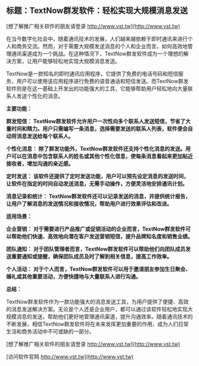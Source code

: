 ## **标题：TextNow群发软件：轻松实现大规模消息发送**

[想了解推广相关软件的朋友请登录 http://www.vst.tw](http://www.vst.tw)

在当今数字化社会中，随着通讯技术的发展，人们越来越依赖于即时通讯来进行个人和商务交流。然而，对于需要大规模发送消息的个人和企业而言，如何高效地管理通讯渠道成为一个挑战。在这种情况下，TextNow群发软件成为一个理想的解决方案，让用户能够轻松地实现大规模消息发送。

TextNow是一款知名的即时通讯应用程序，它提供了免费的电话号码和短信服务，用户可以使用该应用程序进行免费的语音通话和短信发送。而TextNow群发软件则是在这一基础上开发出的功能强大的工具，它能够帮助用户轻松地向大量联系人发送个性化的消息。

**主要功能：**

**群发短信： TextNow群发软件允许用户一次性向多个联系人发送短信，节省了大量时间和精力。用户只需编写一条消息，选择需要发送的联系人列表，软件便会自动将消息发送给每个联系人。**

**个性化消息： 除了群发功能外，TextNow群发软件还支持个性化消息的发送。用户可以在消息中包含联系人的姓名或其他个性化信息，使每条消息看起来更加贴近接收者，增加沟通的亲近感。**

**定时发送： 该软件还提供了定时发送功能，用户可以预先设定消息的发送时间，让软件在指定的时间自动发送消息，无需手动操作，方便灵活地安排通讯计划。**

**消息记录和统计： TextNow群发软件还可以记录发送的消息，并提供统计报告，让用户了解消息的发送情况和接收情况，帮助用户进行效果评估和改进。**

**适用场景：**

**企业营销： 对于需要进行产品推广或促销活动的企业而言，TextNow群发软件可以帮助他们快速、高效地向潜在客户发送营销短信，提升品牌知名度和销售业绩。**

**团队通知： 对于团队管理者而言，TextNow群发软件可以帮助他们向团队成员发送重要通知或提醒，确保团队成员及时了解到相关信息，提高工作效率。**

**个人活动： 对于个人而言，TextNow群发软件可以用于邀请朋友参加生日聚会、婚礼或其他重要活动，方便快捷地与大量联系人进行沟通。**

**总结：**

TextNow群发软件作为一款功能强大的消息发送工具，为用户提供了便捷、高效的消息发送解决方案。无论是个人还是企业用户，都可以通过该软件轻松地实现大规模消息的发送，帮助他们更好地管理通讯渠道，提升沟通效率。随着通讯技术的不断发展，相信TextNow群发软件将在未来发挥更加重要的作用，成为人们日常生活和商务活动中不可或缺的一部分。

[想了解推广相关软件的朋友请登录 http://www.vst.tw](http://www.vst.tw)


[访问软件官网 http://www.vst.tw](http://www.vst.tw)
